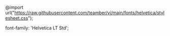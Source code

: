 @import url("https://raw.githubusercontent.com/teamber/vi/main/fonts/helvetica/stylesheet.css");

font-family: 'Helvetica LT Std';
